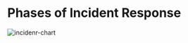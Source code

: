 # Phases of Incident Response 
![incidenr-chart](https://phoenixts.com/wp-content/uploads/2015/02/incidentresponse.png)
